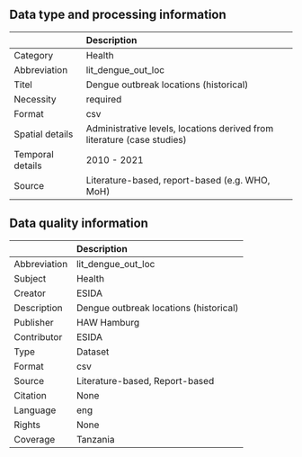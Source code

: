 ## Data type and processing information 

|                  | Description                                                             |
|:-----------------|:------------------------------------------------------------------------|
| Category         | Health                                                                  |
| Abbreviation     | lit_dengue_out_loc                                                      |
| Titel            | Dengue outbreak locations (historical)                                  |
| Necessity        | required                                                                |
| Format           | csv                                                                     |
| Spatial details  | Administrative levels, locations derived from literature (case studies) |
| Temporal details | 2010 - 2021                                                             |
| Source           | Literature-based, report-based (e.g. WHO, MoH)                          |

## Data quality information 

|              | Description                            |
|:-------------|:---------------------------------------|
| Abbreviation | lit_dengue_out_loc                     |
| Subject      | Health                                 |
| Creator      | ESIDA                                  |
| Description  | Dengue outbreak locations (historical) |
| Publisher    | HAW Hamburg                            |
| Contributor  | ESIDA                                  |
| Type         | Dataset                                |
| Format       | csv                                    |
| Source       | Literature-based, Report-based         |
| Citation     | None                                   |
| Language     | eng                                    |
| Rights       | None                                   |
| Coverage     | Tanzania                               |